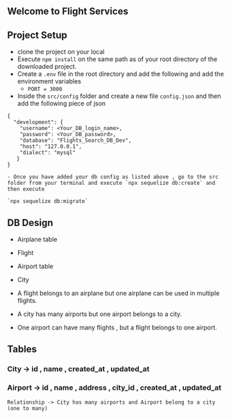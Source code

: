 ## Welcome to Flight Services

## Project Setup
- clone the project on your local
- Execute  `npm install` on the same path as of your root directory of the downloaded project.
- Create a `.env` file in the root directory and add the following and add the environment variables
  - `PORT = 3000`
- Inside the `src/config` folder and create a new file `config.json` and then add the following piece of json

```
{
  "development": {
    "username": <Your_DB_login_name>,
    "password": <Your_DB_password>,
    "database": "Flights_Search_DB_Dev",
    "host": "127.0.0.1",
    "dialect": "mysql"
   }
}
```

```
- Once you have added your db config as listed above , go to the src folder from your terminal and execute `npx sequelize db:create` and then execute

`npx sequelize db:migrate`
``` 


## DB Design 
  - Airplane table
  - Flight
  - Airport table
  - City 

  - A flight belongs to an airplane but one airplane can be used in multiple flights.
  - A city has many airports but one airport belongs to a city.
  - One airport can have many flights , but a flight belongs to one airport.


  ## Tables

  ### City -> id , name , created_at , updated_at
  ### Airport -> id , name , address , city_id , created_at , updated_at
    Relationship -> City has many airports and Airport belong to a city (one to many)